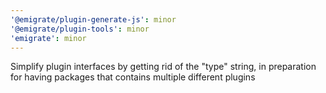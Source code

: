 ```yaml
---
'@emigrate/plugin-generate-js': minor
'@emigrate/plugin-tools': minor
'emigrate': minor
---
```


Simplify plugin interfaces by getting rid of the "type" string, in preparation for having packages that contains multiple different plugins
